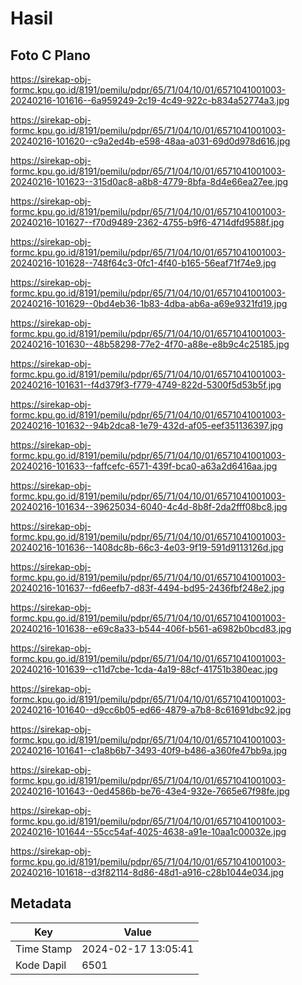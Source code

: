# Hasil

## Foto C Plano

https://sirekap-obj-formc.kpu.go.id/8191/pemilu/pdpr/65/71/04/10/01/6571041001003-20240216-101616--6a959249-2c19-4c49-922c-b834a52774a3.jpg

https://sirekap-obj-formc.kpu.go.id/8191/pemilu/pdpr/65/71/04/10/01/6571041001003-20240216-101620--c9a2ed4b-e598-48aa-a031-69d0d978d616.jpg

https://sirekap-obj-formc.kpu.go.id/8191/pemilu/pdpr/65/71/04/10/01/6571041001003-20240216-101623--315d0ac8-a8b8-4779-8bfa-8d4e66ea27ee.jpg

https://sirekap-obj-formc.kpu.go.id/8191/pemilu/pdpr/65/71/04/10/01/6571041001003-20240216-101627--f70d9489-2362-4755-b9f6-4714dfd9588f.jpg

https://sirekap-obj-formc.kpu.go.id/8191/pemilu/pdpr/65/71/04/10/01/6571041001003-20240216-101628--748f64c3-0fc1-4f40-b165-56eaf71f74e9.jpg

https://sirekap-obj-formc.kpu.go.id/8191/pemilu/pdpr/65/71/04/10/01/6571041001003-20240216-101629--0bd4eb36-1b83-4dba-ab6a-a69e9321fd19.jpg

https://sirekap-obj-formc.kpu.go.id/8191/pemilu/pdpr/65/71/04/10/01/6571041001003-20240216-101630--48b58298-77e2-4f70-a88e-e8b9c4c25185.jpg

https://sirekap-obj-formc.kpu.go.id/8191/pemilu/pdpr/65/71/04/10/01/6571041001003-20240216-101631--f4d379f3-f779-4749-822d-5300f5d53b5f.jpg

https://sirekap-obj-formc.kpu.go.id/8191/pemilu/pdpr/65/71/04/10/01/6571041001003-20240216-101632--94b2dca8-1e79-432d-af05-eef351136397.jpg

https://sirekap-obj-formc.kpu.go.id/8191/pemilu/pdpr/65/71/04/10/01/6571041001003-20240216-101633--faffcefc-6571-439f-bca0-a63a2d6416aa.jpg

https://sirekap-obj-formc.kpu.go.id/8191/pemilu/pdpr/65/71/04/10/01/6571041001003-20240216-101634--39625034-6040-4c4d-8b8f-2da2fff08bc8.jpg

https://sirekap-obj-formc.kpu.go.id/8191/pemilu/pdpr/65/71/04/10/01/6571041001003-20240216-101636--1408dc8b-66c3-4e03-9f19-591d9113126d.jpg

https://sirekap-obj-formc.kpu.go.id/8191/pemilu/pdpr/65/71/04/10/01/6571041001003-20240216-101637--fd6eefb7-d83f-4494-bd95-2436fbf248e2.jpg

https://sirekap-obj-formc.kpu.go.id/8191/pemilu/pdpr/65/71/04/10/01/6571041001003-20240216-101638--e69c8a33-b544-406f-b561-a6982b0bcd83.jpg

https://sirekap-obj-formc.kpu.go.id/8191/pemilu/pdpr/65/71/04/10/01/6571041001003-20240216-101639--c11d7cbe-1cda-4a19-88cf-41751b380eac.jpg

https://sirekap-obj-formc.kpu.go.id/8191/pemilu/pdpr/65/71/04/10/01/6571041001003-20240216-101640--d9cc6b05-ed66-4879-a7b8-8c61691dbc92.jpg

https://sirekap-obj-formc.kpu.go.id/8191/pemilu/pdpr/65/71/04/10/01/6571041001003-20240216-101641--c1a8b6b7-3493-40f9-b486-a360fe47bb9a.jpg

https://sirekap-obj-formc.kpu.go.id/8191/pemilu/pdpr/65/71/04/10/01/6571041001003-20240216-101643--0ed4586b-be76-43e4-932e-7665e67f98fe.jpg

https://sirekap-obj-formc.kpu.go.id/8191/pemilu/pdpr/65/71/04/10/01/6571041001003-20240216-101644--55cc54af-4025-4638-a91e-10aa1c00032e.jpg

https://sirekap-obj-formc.kpu.go.id/8191/pemilu/pdpr/65/71/04/10/01/6571041001003-20240216-101618--d3f82114-8d86-48d1-a916-c28b1044e034.jpg


## Metadata

| Key        | Value               |
| ---------- | ------------------- |
| Time Stamp | 2024-02-17 13:05:41 |
| Kode Dapil | 6501                |




